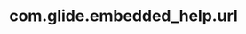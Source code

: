 ---
weight: 1268
layout: page
title: com.glide.embedded_help.url
description: ""
value: "http://gumbo/"
---